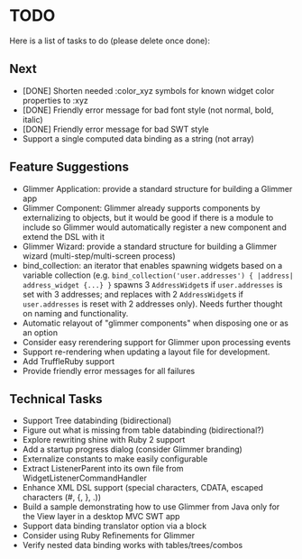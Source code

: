 # TODO

Here is a list of tasks to do (please delete once done):

## Next

- [DONE] Shorten needed :color_xyz symbols for known widget color properties to :xyz
- [DONE] Friendly error message for bad font style (not normal, bold, italic)
- [DONE] Friendly error message for bad SWT style
- Support a single computed data binding as a string (not array)


## Feature Suggestions
- Glimmer Application: provide a standard structure for building a Glimmer app
- Glimmer Component: Glimmer already supports components by externalizing to objects, but it would be good if there is a module to include so Glimmer would automatically register
a new component and extend the DSL with it
- Glimmer Wizard: provide a standard structure for building a Glimmer wizard (multi-step/multi-screen process)
- bind_collection: an iterator that enables spawning widgets based on a variable collection (e.g. `bind_collection('user.addresses') { |address| address_widget {...} }` spawns 3 `AddressWidget`s if `user.addresses` is set with 3 addresses; and replaces with 2 `AddressWidget`s if `user.addresses` is reset with 2 addresses only). Needs further thought on naming and functionality.
- Automatic relayout of "glimmer components" when disposing one or as an option
- Consider easy rerendering support for Glimmer upon processing events
- Support re-rendering when updating a layout file for development.
- Add TruffleRuby support
- Provide friendly error messages for all failures

## Technical Tasks

- Support Tree databinding (bidirectional)
- Figure out what is missing from table databinding (bidirectional?)
- Explore rewriting shine with Ruby 2 support
- Add a startup progress dialog (consider Glimmer branding)
- Externalize constants to make easily configurable
- Extract ListenerParent into its own file from WidgetListenerCommandHandler
- Enhance XML DSL support (special characters, CDATA, escaped characters (#, {, }, .))
- Build a sample demonstrating how to use Glimmer from Java only for the View layer in a desktop MVC SWT app
- Support data binding translator option via a block
- Consider using Ruby Refinements for Glimmer
- Verify nested data binding works with tables/trees/combos
